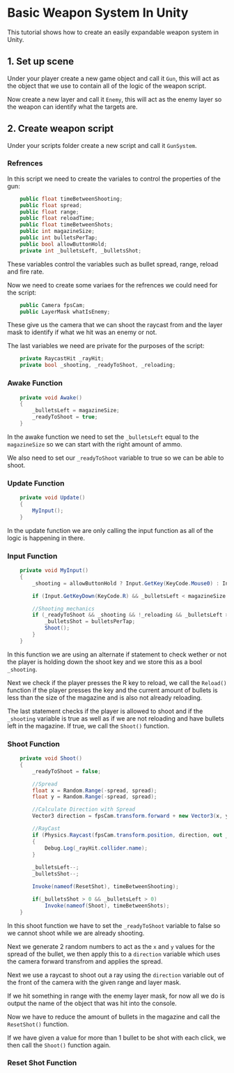 # Basic Weapon System In Unity

This tutorial shows how to create an easily expandable weapon system in Unity.

## 1. Set up scene

Under your player create a new game object and call it `Gun`, this will act as the object that we use to contain all of the logic of the weapon script.

Now create a new layer and call it `Enemy`, this will act as the enemy layer so the weapon can identify what the targets are.

## 2. Create weapon script

Under your scripts folder create a new script and call it `GunSystem`.

### Refrences

In this script we need to create the variales to control the properties of the gun:

```.cs
    public float timeBetweenShooting;
    public float spread;
    public float range;
    public float reloadTime;
    public float timeBetweenShots;
    public int magazineSize;
    public int bulletsPerTap;
    public bool allowButtonHold;
    private int _bulletsLeft, _bulletsShot;
```

These variables control the variables such as bullet spread, range, reload and fire rate.

Now we need to create some variaes for the refrences we could need for the script:

```.cs
    public Camera fpsCam;
    public LayerMask whatIsEnemy;
```

These give us the camera that we can shoot the raycast from and the layer mask to identify if what we hit was an enemy or not.

The last variables we need are private for the purposes of the script:

```.cs
    private RaycastHit _rayHit;
    private bool _shooting, _readyToShoot, _reloading;
```

### Awake Function

```.cs
    private void Awake()
    {
        _bulletsLeft = magazineSize;
        _readyToShoot = true;
    }
```

In the awake function we need to set the `_bulletsLeft` equal to the `magazineSize` so we can start with the right amount of ammo.

We also need to set our `_readyToShoot` variable to true so we can be able to shoot.

### Update Function

```.cs
    private void Update()
    {
        MyInput();
    }
```

In the update function we are only calling the input function as all of the logic is happening in there.

### Input Function

```.cs
    private void MyInput()
    {
        _shooting = allowButtonHold ? Input.GetKey(KeyCode.Mouse0) : Input.GetKeyDown(KeyCode.Mouse0);

        if (Input.GetKeyDown(KeyCode.R) && _bulletsLeft < magazineSize && !_reloading) Reload();

        //Shooting mechanics
        if (_readyToShoot && _shooting && !_reloading && _bulletsLeft > 0){
            _bulletsShot = bulletsPerTap;
            Shoot();
        }
    }
```

In this function we are using an alternate if statement to check wether or not the player is holding down the shoot key and we store this as a bool `_shooting`.

Next we check if the player presses the R key to reload, we call the `Reload()` function if the player presses the key and the current amount of bullets is less than the size of the magazine and is also not already reloading.

The last statement checks if the player is allowed to shoot and if the `_shooting` variable is true as well as if we are not reloading and have bullets left in the magazine. If true,  we call the `Shoot()` function.

### Shoot Function

```.cs
    private void Shoot()
    {
        _readyToShoot = false;

        //Spread
        float x = Random.Range(-spread, spread);
        float y = Random.Range(-spread, spread);

        //Calculate Direction with Spread
        Vector3 direction = fpsCam.transform.forward + new Vector3(x, y, 0);

        //RayCast
        if (Physics.Raycast(fpsCam.transform.position, direction, out _rayHit, range, whatIsEnemy))
        {
            Debug.Log(_rayHit.collider.name);
        }
        
        _bulletsLeft--;
        _bulletsShot--;

        Invoke(nameof(ResetShot), timeBetweenShooting);

        if(_bulletsShot > 0 && _bulletsLeft > 0)
            Invoke(nameof(Shoot), timeBetweenShots);
    }
```

In this shoot function we have to set the `_readyToShoot` variable to false so we cannot shoot while we are already shooting.

Next we generate 2 random numbers to act as the `x` and `y` values for the spread of the bullet, we then apply this to a `direction` variable which uses the camera forward transfrom and applies the spread.

Next we use a raycast to shoot out a ray using the `direction` variable out of the front of the camera with the given range and layer mask.

If we hit something in range with the enemy layer mask, for now all we do is output the name of the object that was hit into the console.

Now we have to reduce the amount of bullets in the magazine and call the `ResetShot()` function.

If we have given a value for more than 1 bullet to be shot with each click, we then call the `Shoot()` function again.

### Reset Shot Function


